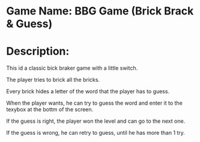 # Game Name: BBG Game (Brick Brack & Guess)


# Description: 

This id a classic bick braker game with a little switch.

The player tries to brick all the bricks.

Every brick hides a letter of the word that the player has to guess.

When the player wants, he can try to guess the word and enter it to the texybox at the bottm of the screen.

If the guess is right, the player won the level and can go to the next one.

If the guess is wrong, he can retry to guess, until he has more than 1 try.




